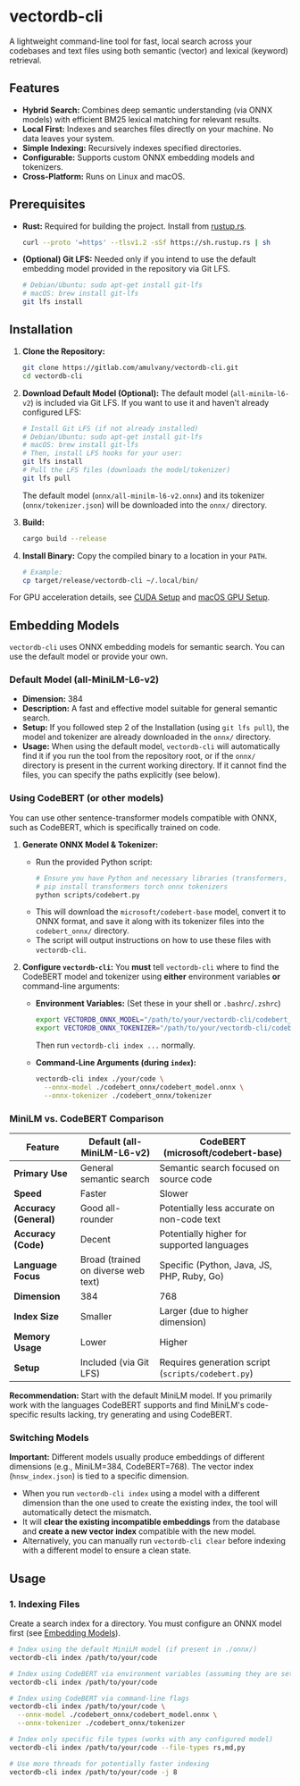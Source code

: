 # vectordb-cli

A lightweight command-line tool for fast, local search across your codebases and text files using both semantic (vector) and lexical (keyword) retrieval.

## Features

-   **Hybrid Search:** Combines deep semantic understanding (via ONNX models) with efficient BM25 lexical matching for relevant results.
-   **Local First:** Indexes and searches files directly on your machine. No data leaves your system.
-   **Simple Indexing:** Recursively indexes specified directories.
-   **Configurable:** Supports custom ONNX embedding models and tokenizers.
-   **Cross-Platform:** Runs on Linux and macOS.

## Prerequisites

-   **Rust:** Required for building the project. Install from [rustup.rs](https://rustup.rs/).
    ```bash
    curl --proto '=https' --tlsv1.2 -sSf https://sh.rustup.rs | sh
    ```
-   **(Optional) Git LFS:** Needed only if you intend to use the default embedding model provided in the repository via Git LFS.
    ```bash
    # Debian/Ubuntu: sudo apt-get install git-lfs
    # macOS: brew install git-lfs
    git lfs install 
    ```

## Installation

1.  **Clone the Repository:**
    ```bash
    git clone https://gitlab.com/amulvany/vectordb-cli.git
    cd vectordb-cli
    ```

2.  **Download Default Model (Optional):** The default model (`all-minilm-l6-v2`) is included via Git LFS. If you want to use it and haven't already configured LFS:
    ```bash
    # Install Git LFS (if not already installed)
    # Debian/Ubuntu: sudo apt-get install git-lfs
    # macOS: brew install git-lfs
    # Then, install LFS hooks for your user:
    git lfs install
    # Pull the LFS files (downloads the model/tokenizer)
    git lfs pull
    ```
    The default model (`onnx/all-minilm-l6-v2.onnx`) and its tokenizer (`onnx/tokenizer.json`) will be downloaded into the `onnx/` directory.

3.  **Build:**
    ```bash
    cargo build --release
    ```

4.  **Install Binary:** Copy the compiled binary to a location in your `PATH`.
    ```bash
    # Example:
    cp target/release/vectordb-cli ~/.local/bin/
    ```

For GPU acceleration details, see [CUDA Setup](docs/CUDA_SETUP.md) and [macOS GPU Setup](docs/MACOS_GPU_SETUP.md).

## Embedding Models

`vectordb-cli` uses ONNX embedding models for semantic search. You can use the default model or provide your own.

### Default Model (all-MiniLM-L6-v2)

-   **Dimension:** 384
-   **Description:** A fast and effective model suitable for general semantic search.
-   **Setup:** If you followed step 2 of the Installation (using `git lfs pull`), the model and tokenizer are already downloaded in the `onnx/` directory.
-   **Usage:** When using the default model, `vectordb-cli` will automatically find it if you run the tool from the repository root, or if the `onnx/` directory is present in the current working directory. If it cannot find the files, you can specify the paths explicitly (see below).

### Using CodeBERT (or other models)

You can use other sentence-transformer models compatible with ONNX, such as CodeBERT, which is specifically trained on code.

1.  **Generate ONNX Model & Tokenizer:**
    -   Run the provided Python script:
        ```bash
        # Ensure you have Python and necessary libraries (transformers, torch, onnx, tokenizers)
        # pip install transformers torch onnx tokenizers
        python scripts/codebert.py
        ```
    -   This will download the `microsoft/codebert-base` model, convert it to ONNX format, and save it along with its tokenizer files into the `codebert_onnx/` directory.
    -   The script will output instructions on how to use these files with `vectordb-cli`.

2.  **Configure `vectordb-cli`:** You **must** tell `vectordb-cli` where to find the CodeBERT model and tokenizer using **either** environment variables **or** command-line arguments:

    *   **Environment Variables:** (Set these in your shell or `.bashrc`/`.zshrc`)
        ```bash
        export VECTORDB_ONNX_MODEL="/path/to/your/vectordb-cli/codebert_onnx/codebert_model.onnx"
        export VECTORDB_ONNX_TOKENIZER="/path/to/your/vectordb-cli/codebert_onnx/tokenizer"
        ```
        Then run `vectordb-cli index ...` normally.

    *   **Command-Line Arguments (during `index`):**
        ```bash
        vectordb-cli index ./your/code \
          --onnx-model ./codebert_onnx/codebert_model.onnx \
          --onnx-tokenizer ./codebert_onnx/tokenizer
        ```

### MiniLM vs. CodeBERT Comparison

| Feature             | Default (all-MiniLM-L6-v2)               | CodeBERT (microsoft/codebert-base)           |
| ------------------- | ---------------------------------------- | -------------------------------------------- |
| **Primary Use**     | General semantic search                  | Semantic search focused on source code     |
| **Speed**           | Faster                                   | Slower                                       |
| **Accuracy (General)**| Good all-rounder                         | Potentially less accurate on non-code text |
| **Accuracy (Code)** | Decent                                   | Potentially higher for supported languages |
| **Language Focus**  | Broad (trained on diverse web text)      | Specific (Python, Java, JS, PHP, Ruby, Go) |
| **Dimension**       | 384                                      | 768                                          |
| **Index Size**      | Smaller                                  | Larger (due to higher dimension)           |
| **Memory Usage**    | Lower                                    | Higher                                       |
| **Setup**           | Included (via Git LFS)                   | Requires generation script (`scripts/codebert.py`) |

**Recommendation:** Start with the default MiniLM model. If you primarily work with the languages CodeBERT supports and find MiniLM's code-specific results lacking, try generating and using CodeBERT.

### Switching Models

**Important:** Different models usually produce embeddings of different dimensions (e.g., MiniLM=384, CodeBERT=768). The vector index (`hnsw_index.json`) is tied to a specific dimension.

-   When you run `vectordb-cli index` using a model with a different dimension than the one used to create the existing index, the tool will automatically detect the mismatch.
-   It will **clear the existing incompatible embeddings** from the database and **create a new vector index** compatible with the new model.
-   Alternatively, you can manually run `vectordb-cli clear` before indexing with a different model to ensure a clean state.

## Usage

### 1. Indexing Files

Create a search index for a directory. You must configure an ONNX model first (see [Embedding Models](#embedding-models)).

```bash
# Index using the default MiniLM model (if present in ./onnx/)
vectordb-cli index /path/to/your/code

# Index using CodeBERT via environment variables (assuming they are set)
vectordb-cli index /path/to/your/code

# Index using CodeBERT via command-line flags
vectordb-cli index /path/to/your/code \
  --onnx-model ./codebert_onnx/codebert_model.onnx \
  --onnx-tokenizer ./codebert_onnx/tokenizer

# Index only specific file types (works with any configured model)
vectordb-cli index /path/to/your/code --file-types rs,md,py

# Use more threads for potentially faster indexing
vectordb-cli index /path/to/your/code -j 8
```